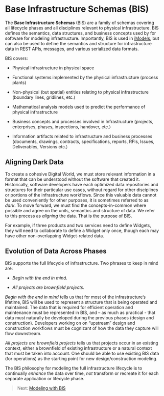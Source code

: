 # Base Infrastructure Schemas (BIS)

The **Base Infrastructure Schemas** (BIS) are a family of schemas covering all lifecycle phases and all disciplines relevant to physical infrastructure. BIS defines the semantics, data structures, and business concepts used by for software for modeling infrastructure. Importantly, BIS is used in [iModels](../learning/iModels.md), but can also be used to define the semantics and structure for infrastructure data in REST APIs, messages, and various serialized data formats.

BIS covers:

- Physical infrastructure in physical space

- Functional systems implemented by the physical infrastructure (process plants)

- Non-physical (but spatial) entities relating to physical infrastructure (boundary lines, gridlines, etc.)

- Mathematical analysis models used to predict the performance of physical infrastructure

- Business concepts and processes involved in Infrastructure (projects, enterprises, phases, inspections, handover, etc.)

- Information artifacts related to infrastructure and business processes (documents, drawings, contracts, specifications, reports, RFIs, Issues, Deliverables, Versions etc.)

## Aligning Dark Data

To create a cohesive Digital World, we must store relevant information in a format that can be understood without the software that created it. Historically, software developers have each optimized data repositories and structures for their particular use cases, without regard for other disciplines or portions of the infrastructure workflows. Since this valuable data cannot be used conveniently for other purposes, it is sometimes referred to as *dark*. To move forward, we must find the concepts-in-common where possible and agree on the units, semantics and structure of data. We refer to this process as *aligning* the data. That is the purpose of BIS.

For example, if three products and two services need to define Widgets, they will need to collaborate to define a Widget only once, though each may have other non-overlapping Widget-related data.

## Evolution of Data Across Phases

BIS supports the full lifecycle of infrastructure. Two phrases to keep in mind are:

- *Begin with the end in mind.*

- *All projects are brownfield projects.*

*Begin with the end in mind* tells us that for most of the infrastructure’s lifetime, BIS will be used to represent a structure that is being operated and maintained. The data that is required for efficient operation and maintenance must be represented in BIS, and – as much as practical - that data must naturally be developed during the previous phases (design and construction). Developers working on on “upstream” design and construction workflows must be cognizant of how the data they capture will flow downstream.

*All projects are brownfield projects* tells us that projects occur in an existing context, either a brownfield of existing infrastructure or a natural context that must be taken into account. One should be able to use existing BIS data (for operations) as the starting point for new design/construction modeling.

The BIS philosophy for modeling the full infrastructure lifecycle is to continually *enhance* the data over time, *not* transform or recreate it for each separate application or lifecycle phase.

> Next: [Modeling with BIS](./intro/modeling-with-bis.md)
